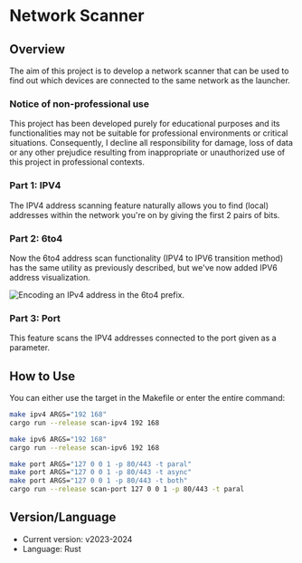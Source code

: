 # Network Scanner

## Overview

The aim of this project is to develop a network scanner that can be used to find out which devices are connected to the same network as the launcher.

### Notice of non-professional use

This project has been developed purely for educational purposes and its functionalities may not be suitable for professional environments or critical situations. Consequently, I decline all responsibility for damage, loss of data or any other prejudice resulting from inappropriate or unauthorized use of this project in professional contexts.

### Part 1: IPV4

The IPV4 address scanning feature naturally allows you to find (local) addresses within the network you're on by giving the first 2 pairs of bits.

### Part 2: 6to4

Now the 6to4 address scan functionality (IPV4 to IPV6 transition method) has the same utility as previously described, but we've now added IPV6 address visualization.

![Encoding an IPv4 address in the 6to4 prefix.](https://upload.wikimedia.org/wikipedia/commons/thumb/9/96/6to4_convert_address.svg/330px-6to4_convert_address.svg.png)

### Part 3: Port

This feature scans the IPV4 addresses connected to the port given as a parameter.

## How to Use

You can either use the target in the Makefile or enter the entire command:

```bash
make ipv4 ARGS="192 168"
cargo run --release scan-ipv4 192 168

make ipv6 ARGS="192 168"
cargo run --release scan-ipv6 192 168

make port ARGS="127 0 0 1 -p 80/443 -t paral"
make port ARGS="127 0 0 1 -p 80/443 -t async"
make port ARGS="127 0 0 1 -p 80/443 -t both"
cargo run --release scan-port 127 0 0 1 -p 80/443 -t paral
```

## Version/Language

- Current version: v2023-2024
- Language: Rust
